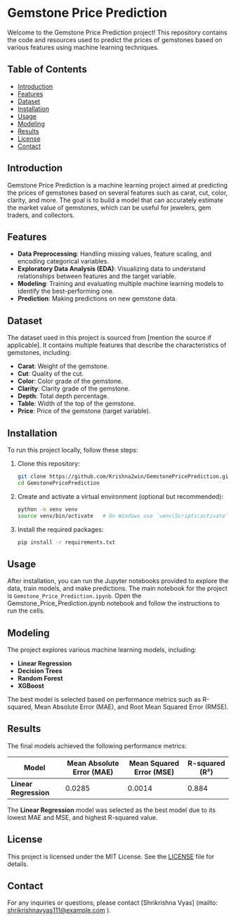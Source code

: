 # Gemstone Price Prediction

Welcome to the Gemstone Price Prediction project! This repository contains the code and resources used to predict the prices of gemstones based on various features using machine learning techniques.

## Table of Contents
- [Introduction](#introduction)
- [Features](#features)
- [Dataset](#dataset)
- [Installation](#installation)
- [Usage](#usage)
- [Modeling](#modeling)
- [Results](#results)
- [License](#license)
- [Contact](#contact)

## Introduction

Gemstone Price Prediction is a machine learning project aimed at predicting the prices of gemstones based on several features such as carat, cut, color, clarity, and more. The goal is to build a model that can accurately estimate the market value of gemstones, which can be useful for jewelers, gem traders, and collectors.

## Features

- **Data Preprocessing**: Handling missing values, feature scaling, and encoding categorical variables.
- **Exploratory Data Analysis (EDA)**: Visualizing data to understand relationships between features and the target variable.
- **Modeling**: Training and evaluating multiple machine learning models to identify the best-performing one.
- **Prediction**: Making predictions on new gemstone data.

## Dataset

The dataset used in this project is sourced from [mention the source if applicable]. It contains multiple features that describe the characteristics of gemstones, including:

- **Carat**: Weight of the gemstone.
- **Cut**: Quality of the cut.
- **Color**: Color grade of the gemstone.
- **Clarity**: Clarity grade of the gemstone.
- **Depth**: Total depth percentage.
- **Table**: Width of the top of the gemstone.
- **Price**: Price of the gemstone (target variable).

## Installation

To run this project locally, follow these steps:

1. Clone this repository:
   ```bash
   git clone https://github.com/Krishna2win/GemstonePricePrediction.git
   cd GemstonePricePrediction

2. Create and activate a virtual environment (optional but recommended):
   ```bash
   python -m venv venv
   source venv/bin/activate   # On Windows use `venv\Scripts\activate`

3. Install the required packages:
   ```bash
   pip install -r requirements.txt

## Usage

After installation, you can run the Jupyter notebooks provided to explore the data, train models, and make predictions. The main notebook for the project is `Gemstone_Price_Prediction.ipynb`.
Open the Gemstone_Price_Prediction.ipynb notebook and follow the instructions to run the cells.


## Modeling

The project explores various machine learning models, including:

- **Linear Regression**
- **Decision Trees**
- **Random Forest**
- **XGBoost**

The best model is selected based on performance metrics such as R-squared, Mean Absolute Error (MAE), and Root Mean Squared Error (RMSE).

## Results

The final models achieved the following performance metrics:

| Model               | Mean Absolute Error (MAE) | Mean Squared Error (MSE) | R-squared (R²) |
|---------------------|----------------------------|--------------------------|----------------|
| **Linear Regression** | 0.0285                     | 0.0014                   | 0.884          |

The **Linear Regression** model was selected as the best model due to its lowest MAE and MSE, and highest R-squared value.


## License

This project is licensed under the MIT License. See the [LICENSE](LICENSE) file for details.

## Contact

For any inquiries or questions, please contact [Shrikrishna Vyas] (mailto: shrikrishnavyas111@example.com ).


